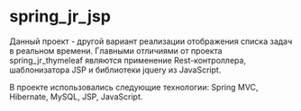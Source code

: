 # spring_jr_jsp
Данный проект - другой вариант реализации отображения списка задач в реальном времени. Главными отличиями от проекта spring_jr_thymeleaf являются применение Rest-контроллера, шаблонизатора JSP и библиотеки jquery из JavaScript.

В проекте использовались следующие технологии: Spring MVC, Hibernate, MySQL, JSP, JavaScript.
